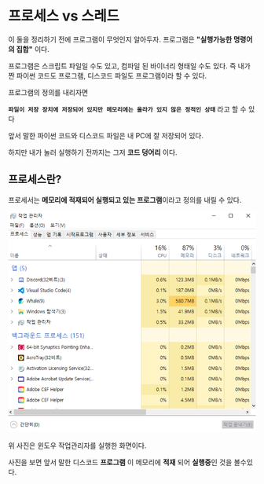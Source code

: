 # 프로세스 vs 스레드

이 둘을 정리하기 전에 프로그램이 무엇인지 알아두자.
프로그램은 **"실행가능한 명령어의 집합"** 이다.

프로그램은 스크립트 파일일 수도 있고, 컴파일 된 바이너리 형태일 수도 있다. 즉 내가 짠 파이썬 코드도 프로그램, 디스코드 파일도 프로그램이라 할 수 있다.

프로그램의 정의를 내리자면 

**`파일이 저장 장치에 저장되어 있지만 메모리에는 올라가 있지 않은 정적인 상태`** 라고 할 수 있다

앞서 말한 파이썬 코드와 디스코드 파일은 내 PC에 잘 저장되어 있다. 

하지만 내가 눌러 실행하기 전까지는 그저 **코드 덩어리** 이다.

## 프로세스란?
프로세서는 **메모리에 적재되어 실행되고 있는 프로그램**이라고 정의를 내릴 수 있다.


![process-vs-thread-01](../images/process-vs-thread-01.png)

위 사진은 윈도우 작업관리자를 실행한 화면이다. 

사진을 보면 앞서 말한 디스코드 **프로그램** 이 메모리에 **적재** 되어 **실행중**인 것을 볼수있다.

